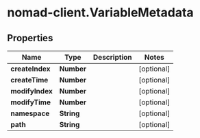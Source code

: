 # nomad-client.VariableMetadata

## Properties

Name | Type | Description | Notes
------------ | ------------- | ------------- | -------------
**createIndex** | **Number** |  | [optional] 
**createTime** | **Number** |  | [optional] 
**modifyIndex** | **Number** |  | [optional] 
**modifyTime** | **Number** |  | [optional] 
**namespace** | **String** |  | [optional] 
**path** | **String** |  | [optional] 


